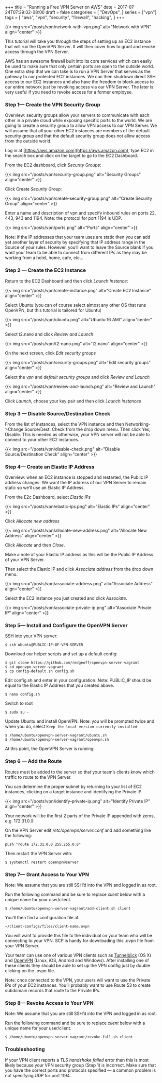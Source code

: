 +++
title = "Running a Free VPN Server on AWS"
date = 2017-07-24T07:39:02-08:00
draft = false
categories = [
  "DevOps",
]
series = ["vpn"]
tags = [
  "aws",
  "vpn",
  "security",
  "firewall",
  "hacking",
]
+++

{{< img src="/posts/vpn/network-with-vpn.png" alt="Network with VPN" align="center" >}}

This tutorial will take you through the steps of setting up an EC2 instance that will run the OpenVPN Server. It will then cover how to grant and revoke access through the VPN Server.

AWS has an awesome firewall built into its core services which can easily be used to make sure that only certain ports are open to the outside world. One extra step that we can take is to run a VPN Server that serves as the gateway to our protected EC2 instances. We can then shutdown direct SSH access to our EC2 instances and also have the freedom to block access to our entire network just by revoking access via our VPN Server. The later is very useful if you need to revoke access for a former employee.

### Step 1— Create the VPN Security Group

Overview: security groups allow your servers to communicate with each other in a private cloud while exposing specific ports to the world. We are going to create a security group to allow VPN access to our VPN Server. We will assume that all your other EC2 instances are members of the default security group and that the default security group does not allow access from the outside world.

Log in at [https://aws.amazon.com](https://aws.amazon.com), type EC2 in the search box and click on the target to go to the EC2 Dashboard.

From the EC2 dashboard, click _Security Groups_:

{{< img src="/posts/vpn/security-group.png" alt="Security Groups" align="center" >}}

Click Create _Security Group_:

{{< img src="/posts/vpn/create-security-group.png" alt="Create Security Group" align="center" >}}

Enter a name and description of vpn and specify inbound rules on ports 22, 443, 943 and 1194. Note: the protocol for port 1194 is UDP.

{{< img src="/posts/vpn/ports.png" alt="Ports" align="center" >}}

Note: if the IP addresses that your team uses are static then you can add yet another layer of security by specifying that IP address range in the Source of your rules. However, you’ll want to leave the Source blank if you want your team to be able to connect from different IPs as they may be working from a hotel, home, cafe, etc…

### Step 2 — Create the EC2 Instance

Return to the EC2 Dashboard and then click _Launch Instance_:

{{< img src="/posts/vpn/create-instance.png" alt="Create EC2 Instance" align="center" >}}

Select Ubuntu (you can of course select almost any other OS that runs OpenVPN, but this tutorial is tailored for Ubuntu)

{{< img src="/posts/vpn/ubuntu.png" alt="Ubuntu 16 AMI" align="center" >}}

Select t2.nano and click _Review and Launch_

{{< img src="/posts/vpn/t2-nano.png" alt="t2.nano" align="center" >}}

On the next screen, click _Edit security groups_

{{< img src="/posts/vpn/security-groups.png" alt="Edit security groups" align="center" >}}

Select the _vpn_ and _default security groups_ and click _Review and Launch_

{{< img src="/posts/vpn/review-and-launch.png" alt="Review and Launch" align="center" >}}

Click _Launch_, choose your key pair and then click _Launch Instances_

### Step 3 — Disable Source/Destination Check

From the list of instances, select the VPN instance and then Networking->Change Source/Dest. Check from the drop down menu. Then click Yes, Disable. This is needed as otherwise, your VPN server will not be able to connect to your other EC2 instances.

{{< img src="/posts/vpn/disable-check.png" alt="Disable Source/Destination Check" align="center" >}}

### Step 4— Create an Elastic IP Address

Overview: when an EC2 instance is stopped and restarted, the Public IP address changes. We want the IP address of our VPN Server to remain static so we’ll use an Elastic IP Address.

From the E2c Dashboard, select _Elastic IPs_

{{< img src="/posts/vpn/elastic-ips.png" alt="Elastic IPs" align="center" >}}

Click _Allocate new address_

{{< img src="/posts/vpn/allocate-new-address.png" alt="Allocate New Address" align="center" >}}

Click _Allocate_ and then _Close_.

Make a note of your Elastic IP address as this will be the Public IP Address of your VPN Server.

Then select the Elastic IP and click _Associate address_ from the drop down menu.

{{< img src="/posts/vpn/associate-address.png" alt="Associate Address" align="center" >}}

Select the EC2 instance you just created and click _Associate_.

{{< img src="/posts/vpn/associate-private-ip.png" alt="Associate Private IP" align="center" >}}

### Step 5— Install and Configure the OpenVPN Server

SSH into your VPN server:

```
$ ssh ubuntu@PUBLIC-IP-OF-VPN-SERVER
```

Download our helper scripts and set up a default config:

```
$ git clone https://github.com/redgeoff/openvpn-server-vagrant
$ cd openvpn-server-vagrant
$ cp config-default.sh config.sh
```

Edit config.sh and enter in your configuration. Note: PUBLIC_IP should be equal to the Elastic IP Address that you created above.

```
$ nano config.sh
```

Switch to root

```
$ sudo su -
```

Update Ubuntu and install OpenVPN. Note: you will be prompted twice and when you do, select `Keep the local version currently installed`

```
$ /home/ubuntu/openvpn-server-vagrant/ubuntu.sh
$ /home/ubuntu/openvpn-server-vagrant/openvpn.sh
```

At this point, the OpenVPN Server is running.

### Step 6 — Add the Route

Routes must be added to the server so that your team’s clients know which traffic to route to the VPN Server.

You can determine the proper subnet by returning to your list of EC2 instances, clicking on a target instance and identifying the Private IP.

{{< img src="/posts/vpn/identify-private-ip.png" alt="Identify Private IP" align="center" >}}

Your network will be the first 2 parts of the Private IP appended with zeros, e.g. 172.31.0.0

On the VPN Server edit _/etc/openvpn/server.conf_ and add something like the following:

```
push "route 172.31.0.0 255.255.0.0"
```

Then restart the VPN Server with:

```
$ systemctl restart openvpn@server
```

### Step 7— Grant Access to Your VPN

Note: We assume that you are still SSH’d into the VPN and logged in as root.

Run the following command and be sure to replace _client_ below with a unique name for your user/client.

```
$ /home/ubuntu/openvpn-server-vagrant/add-client.sh client
```

You’ll then find a configuration file at

```
~/client-configs/files/client-name.ovpn
```

You will want to provide this file to the individual on your team who will be connecting to your VPN. SCP is handy for downloading this .ovpn file from your VPN Server.

Your team can use one of various VPN clients such as [Tunnelblick](https://tunnelblick.net/) (OS X) and [OpenVPN](https://openvpn.net/community-downloads/) (Linux, iOS, Android and Windows). After installing one of these clients they should be able to set up the VPN config just by double clicking on the .ovpn file.

Note: once connected to the VPN, your users will want to use the Private IPs of your EC2 instances. You’ll probably want to use Route 53 to create subdomain records that route to the Private IPs.

### Step 8— Revoke Access to Your VPN

Note: We assume that you are still SSH’d into the VPN and logged in as root.

Run the following command and be sure to replace _client_ below with a unique name for your user/client.

```
$ /home/ubuntu/openvpn-server-vagrant/revoke-full.sh client
```

### Troubleshooting

If your VPN client reports a _TLS handshake failed_ error then this is most likely because your VPN security group (Step 1) is incorrect. Make sure that you have the correct ports and protocols specified — a common problem is not specifying UDP for port 1194.